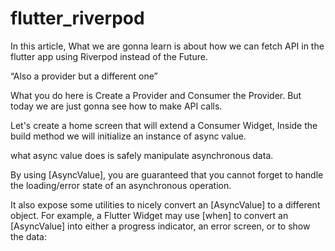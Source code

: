 # flutter_riverpod

  In this article, What we are gonna learn is about how we can fetch API in the flutter app using Riverpod instead of the Future.

 “Also a provider but a different one”
 
What you do here is Create a Provider and Consumer the Provider. But today we are just gonna see how to make API calls.

Let's create a home screen that will extend a Consumer Widget, Inside the build method we will initialize an instance of async value.

what async value does is safely manipulate asynchronous data.

By using [AsyncValue], you are guaranteed that you cannot forget to handle the loading/error state of an asynchronous operation.

It also expose some utilities to nicely convert an [AsyncValue] to a different object. For example, a Flutter Widget may use [when] to convert an [AsyncValue] into either a progress indicator, an error screen, or to show the data:
